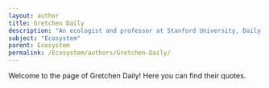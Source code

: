 ```yaml
---
layout: author
title: Gretchen Daily
description: "An ecologist and professor at Stanford University, Daily is known for her work on ecosystem services, focusing on how natural ecosystems provide value to humanity."
subject: "Ecosystem"
parent: Ecosystem
permalink: /Ecosystem/authors/Gretchen-Daily/
---
```


Welcome to the page of Gretchen Daily! Here you can find their quotes.
